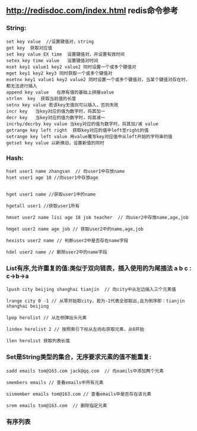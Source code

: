 ## http://redisdoc.com/index.html  redis命令参考


### String:
	set key value  //设置键值对，string
	get key  获取对应值
	set key value EX time  设置键值对，并设置有效时间
	setex key time value   设置键值对时间
	mset key1 value1 key2 value2 同时设置一个或多个键值对
	mget key1 key2 key3 同时获取一个或多个键值对
	msetnx key1 value1 key2 value2 同时设置一个或多个键值对，当某个键值对存在时，都无法进行插入
	append key value   在原有值的基础上拼接value
	strlen  key  获取当前值的长度
	setnx key value 若该key无值则可以插入，否则失败
	incr key   当key对应的值为数字时，将其加一
	decr key   当key对应的值为数字时，将其减一
	incrby/decrby key value 当key对应的值为数字时，将其加/减 value
	getrange key left right  获取key对应的值中left至right的值
	setrange key left value 用value覆写key对应值中从left开始的字符串的值
	getset key value 以新换旧，设置新值的同时


### Hash:
	hset user1 name zhangsan  // 向user1中存放name
	hset user1 age 18 //向user1中存放age


	hget user1 name //获取user1中的name

	hgetall user1 //获取user1所有

	hmset user2 name lisi age 18 job teacher  // 向user2中存放name,age,job

	hmget user2 name age job // 获取user2中的name,age,job

	hexists user2 name // 判断user2中是否存在name字段

	hdel user2 name // 删除user2中的name字段

### List有序,允许重复的值:类似于双向链表，插入使用的为尾插法  a b c : c->b->a 
	lpush city beijing shanghai tianjin  // 向city中从左边插入三个元素值

	lrange city 0 -1 // 从零开始取city，若为-1代表全部取出,且为倒序即：tianjin  shanghai beijing

	lpop herolist // 从左侧弹出头元素
	
	lindex herolist 2 // 按照索引下标从左向右获取元素，从0开始
	
	llen herolist 获取列表长度

### Set是String类型的集合，无序要求元素的值不能重复:
	sadd emails tom@163.com jack@qq.com  // 向eamils中添加两个元素

	smembers emails // 查看emails中所有元素

	sismember emails tom@163.com // 查看emails中是否存在该元素

	srem emails tom@163.com  // 删除指定元素

### 有序列表